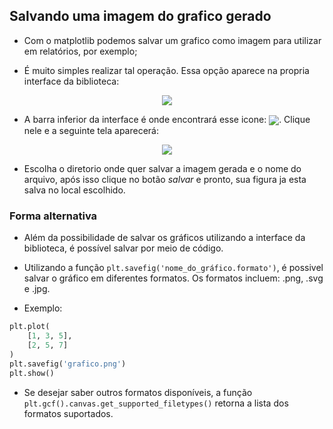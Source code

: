 ## Salvando uma imagem do grafico gerado

- Com o matplotlib podemos salvar um grafico como imagem para utilizar em relatórios, por exemplo;

- É muito simples realizar tal operação. Essa opção aparece na propria interface da biblioteca:

<p align ="center"><img align=center src="assets/saveaspng.png"></p>

- A barra inferior da interface é onde encontrará esse icone: <img align=center src="assets/save.png">. Clique nele e a seguinte tela aparecerá:

<p align ="center"><img align=center src="assets/saveconfig.png"></p>

- Escolha o diretorio onde quer salvar a imagem gerada e o nome do arquivo, após isso clique no botão *salvar* e pronto, sua figura ja esta salva no local escolhido.

### Forma alternativa
- Além da possibilidade de salvar os gráficos utilizando a interface da biblioteca, é possível salvar por meio de código.

- Utilizando a função `plt.savefig('nome_do_gráfico.formato')`, é possivel salvar o gráfico em diferentes formatos. Os formatos incluem: .png, .svg e .jpg.

- Exemplo:

```python
plt.plot(
    [1, 3, 5], 
    [2, 5, 7]
)
plt.savefig('grafico.png')
plt.show()
```

- Se desejar saber outros formatos disponíveis, a função `plt.gcf().canvas.get_supported_filetypes()` retorna a lista dos formatos suportados.
